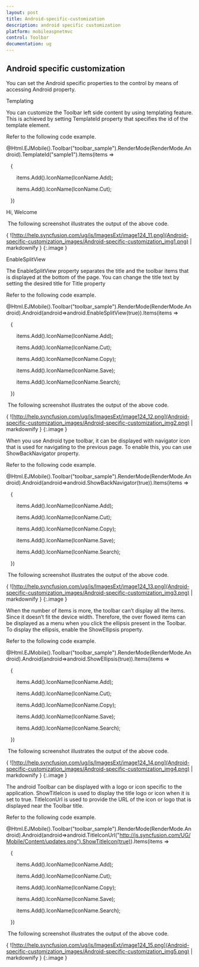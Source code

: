```yaml
---
layout: post
title: Android-specific-customization
description: android specific customization
platform: mobileaspnetmvc
control: Toolbar
documentation: ug
---
```


## Android specific customization

You can set the Android specific properties to the control by means of accessing Android property.

Templating

You can customize the Toolbar left side content by using templating feature. This is achieved by setting TemplateId property that specifies the id of the template element.

Refer to the following code example.

@Html.EJMobile().Toolbar("toolbar_sample").RenderMode(RenderMode.Android).TemplateId("sample1").Items(items =>

   {

       items.Add().IconName(IconName.Add);

       items.Add().IconName(IconName.Cut);

   })

<span id="sample1">Hi, Welcome</span>

 The following screenshot illustrates the output of the above code.

{ ![http://help.syncfusion.com/ug/js/ImagesExt/image124_11.png](Android-specific-customization_images/Android-specific-customization_img1.png) | markdownify }
{:.image }


EnableSplitView

The EnableSplitView property separates the title and the toolbar items that is displayed at the bottom of the page. You can change the title text by setting the desired title for Title property

Refer to the following code example.

@Html.EJMobile().Toolbar("toolbar_sample").RenderMode(RenderMode.Android).Android(android=>android.EnableSplitView(true)).Items(items =>

   {

       items.Add().IconName(IconName.Add);

       items.Add().IconName(IconName.Cut);

       items.Add().IconName(IconName.Copy);

       items.Add().IconName(IconName.Save);

       items.Add().IconName(IconName.Search);

   })

 The following screenshot illustrates the output of the above code.

{ ![http://help.syncfusion.com/ug/js/ImagesExt/image124_12.png](Android-specific-customization_images/Android-specific-customization_img2.png) | markdownify }
{:.image }


When you use Android type toolbar, it can be displayed with navigator icon that is used for navigating to the previous page. To enable this, you can use ShowBackNavigator property.

Refer to the following code example.

@Html.EJMobile().Toolbar("toolbar_sample").RenderMode(RenderMode.Android).Android(android=>android.ShowBackNavigator(true)).Items(items =>

   {

       items.Add().IconName(IconName.Add);

       items.Add().IconName(IconName.Cut);

       items.Add().IconName(IconName.Copy);

       items.Add().IconName(IconName.Save);

       items.Add().IconName(IconName.Search);

   })

 The following screenshot illustrates the output of the above code.

{ ![http://help.syncfusion.com/ug/js/ImagesExt/image124_13.png](Android-specific-customization_images/Android-specific-customization_img3.png) | markdownify }
{:.image }


When the number of items is more, the toolbar can’t display all the items. Since it doesn’t fit the device width. Therefore, the over flowed items can be displayed as a menu when you click the ellipsis present in the Toolbar. To display the ellipsis, enable the ShowEllipsis property. 

Refer to the following code example.

@Html.EJMobile().Toolbar("toolbar_sample").RenderMode(RenderMode.Android).Android(android=>android.ShowEllipsis(true)).Items(items =>

   {

       items.Add().IconName(IconName.Add);

       items.Add().IconName(IconName.Cut);

       items.Add().IconName(IconName.Copy);

       items.Add().IconName(IconName.Save);

       items.Add().IconName(IconName.Search);

   })

 The following screenshot illustrates the output of the above code.

{ ![http://help.syncfusion.com/ug/js/ImagesExt/image124_14.png](Android-specific-customization_images/Android-specific-customization_img4.png) | markdownify }
{:.image }


The android Toolbar can be displayed with a logo or icon specific to the application. ShowTitleIcon is used to display the title logo or icon when it is set to true. TitleIconUrl is used to provide the URL of the icon or logo that is displayed near the Toolbar title. 

Refer to the following code example.

@Html.EJMobile().Toolbar("toolbar_sample").RenderMode(RenderMode.Android).Android(android=>android.TitleIconUrl("http://js.syncfusion.com/UG/Mobile/Content/updates.png").ShowTitleIcon(true)).Items(items =>

   {

       items.Add().IconName(IconName.Add);

       items.Add().IconName(IconName.Cut);

       items.Add().IconName(IconName.Copy);

       items.Add().IconName(IconName.Save);

       items.Add().IconName(IconName.Search);

   })

 The following screenshot illustrates the output of the above code.

{ ![http://help.syncfusion.com/ug/js/ImagesExt/image124_15.png](Android-specific-customization_images/Android-specific-customization_img5.png) | markdownify }
{:.image }


